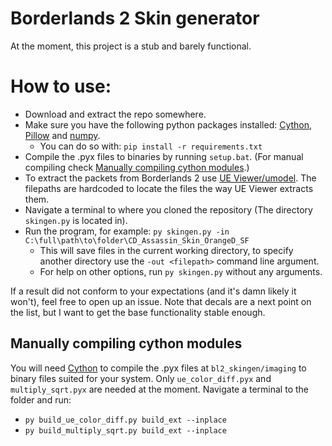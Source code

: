 # Borderlands 2 Skin generator
At the moment, this project is a stub and barely functional.

# How to use:
 * Download and extract the repo somewhere.
 * Make sure you have the following python packages installed: [Cython](https://pypi.org/project/Cython/), [Pillow](https://pypi.org/project/Pillow/) and [numpy](https://pypi.org/project/numpy/).
   * You can do so with: `pip install -r requirements.txt`
 * Compile the .pyx files to binaries by running `setup.bat`. (For manual compiling check [Manually compiling cython modules](#manually-compiling-cython-modules).)
 * To extract the packets from Borderlands 2 use [UE Viewer/umodel](https://www.gildor.org/en/projects/umodel). The filepaths are hardcoded to locate the files the way UE Viewer extracts them.
 * Navigate a terminal to where you cloned the repository (The directory `skingen.py` is located in).
 * Run the program, for example: `py skingen.py -in C:\full\path\to\folder\CD_Assassin_Skin_OrangeD_SF`
   * This will save files in the current working directory, to specify another directory use the `-out <filepath>` command line argument.
   * For help on other options, run `py skingen.py` without any arguments.

If a result did not conform to your expectations (and it's damn likely it won't), feel free to open up an issue. Note that decals are a next point on the list, but I want to get the base functionality stable enough.

## Manually compiling cython modules
You will need [Cython](https://pypi.org/project/Cython/) to compile the .pyx files at `bl2_skingen/imaging` to binary files suited for your system.
Only `ue_color_diff.pyx` and `multiply_sqrt.pyx` are needed at the moment.
Navigate a terminal to the folder and run:
 * `py build_ue_color_diff.py build_ext --inplace`
 * `py build_multiply_sqrt.py build_ext --inplace`
